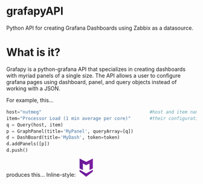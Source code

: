 # grafapyAPI
Python API for creating Grafana Dashboards using Zabbix as a datasource.

# What is it?
Grafapy is a python-grafana API that specializes in creating dashboards with myriad panels of a single size. The API allows a user to configure grafana pages using dashboard, panel, and query objects instead of working with a JSON.

For example, this...
```python
host="nutmeg"                                        #host and item names defined according to
item="Processor Load (1 min average per core)"       #their configuration in zabbix
q = Query(host, item)
p = GraphPanel(title='MyPanel', queryArray=[q])
d = DashBoard(title='MyDash', token=token)
d.addPanels([p])
d.push()
```
produces this...
Inline-style: 
![alt text](https://github.com/adam-p/markdown-here/raw/master/src/common/images/icon48.png "Logo Title Text 1")
